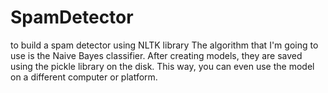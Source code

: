 # SpamDetector
to build a spam detector using NLTK library
The algorithm that I'm going to use is the Naive Bayes classifier.
After creating models, they are saved using the pickle library on the disk. This way, you can even use the model on a different computer or platform.
